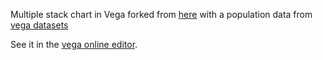 Multiple stack chart in Vega forked from [here](https://vega.github.io/vega/examples/stacked-area-chart/) with a population data from [vega datasets](https://vega.github.io/vega-datasets/)

See it in the [vega online editor](https://vega.github.io/editor/#/url/vega/N4IgJAzgxgFgpgWwIYgFwhgF0wBwqgegIDc4BzJAOjIEtMYBXAI0poHsDp5kTykSArJQBWENgDsQAGhAATONABONHJnaT0AQQAETJBBpRtETEigBrOLO0AbGuLjbYSRZm1wAHkgQ4bcStIgAO40svRoAgAMkTLwNGRYaABM0TI4SLKy9mQRMgZk4kg2EGgA2qCFCHBocnBQGdUyxEUM1agAjACc7TEgTPayaKD2OAyYNYpI4mSNIAj2aO0AHFEyyB7J0b0mcDiLkQC+B1IV3m0gYq4A8oryioHNNq01+lBw4lnTgf0fQyAjYwmGXYgTYqnUJVQpRAr3enxyMnk0Dh2RAAF0jmjEUhTGVTlUajgwQwbDj1IEGIobDUsLh8ERSBRqHRGCx2LwKABaWQ4-RwTAQAg80wEImjUlqCQiMSSY7485IMhkRR8TBWQJiSlvQnEiXkmSYSbiCAAMzYigQeJAmAAnjhziaaDY1fcZJ4cPd0MKGAhKDa4C5tABeEPaeT1eQgOXWu0KpUqihqwLKtgMHBMG1lGEzDWeQL2sF+dHR232momMzmZOKVPpzNQ7PVLEgR1wGyDdAF3yzS7jVCgVvt8t5mTmu5-fKFanoXs3cdHA4Y5vQIoKK2Vc4eFdFg2xnX2cYyI059AhMIwQKyNjIBb9uS8l7x1XqmSDjuNqPRjc1G3b2al847AcFxAmPc44gSQ8QHEQw2kNVoZAALzgGs0HguBEWvJBb1AYUUHQRVlWfQZXxoNt3xtdpPxOaCzhqKA2Bsc1AgAmox3sIpQKmE8QHqNUyHNTNMJvDRcIfAin0TF8WzIocZzzTEZCQDw1yhUBzTI8Q+z6NhsGvDV6iLdAt0M-86CMkBNBzJCBjzDpow095tL8E0oL-H93INczzgABV1MkJECRDbI2ezmz8GYPkhcoLkNNhLHoxjmK8zALIAZRHEB0kyVFUAAFjdcQGMjO8IBtBAmEYyFQCclCJziywAHVQnCO9HmeVAkmOC4aGQv52raKIF0UuYXHMaLQFY9AUzTQITRrS07xNMx+T+b95OUNdsVxCSiKkkiQBmuthw2I41jGiaYzLAiVRQV8Fr+PDh02kpuveYq2hqrS6rvA8UKJCVPpAAaagQCRdIkaputC0B3OMzyZPIx8oe6tNhSB+tYdMjzsdIpH0BtSIoxkG0kgnbGCYRt8fyo7rHRsacsdXRKmNdRG5IuBTSIZq50igOhMeBlo2naM6MDYUhPQHJ0bF5swBf64W0EiSgBGGpcDiAA).
